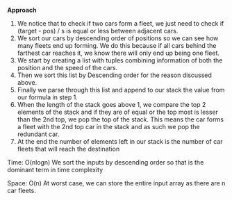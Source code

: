 **Approach**



1. We notice that to check if two cars form a fleet, we just need to check if (target - pos) / s is equal or less between adjacent cars.
2. We sort our cars by descending order of positions so we can see how many fleets end up forming. We do this because if all cars behind the farthest car reaches it, we know there will only end up being one fleet.
3. We start by creating a list with tuples combining information of both the position and the speed of the cars.
4. Then we sort this list by Descending order for the reason discussed above.
5. Finally we parse through this list and append to our stack the value from our formula in step 1.
6. When the length of the stack goes above 1, we compare the top 2 elements of the stack and if they are of equal or the top most is lesser than the 2nd top, we pop the top of the stack. This means the car forms a fleet with the 2nd top car in the stack and as such we pop the redundant car.
7. At the end the number of elements left in our stack is the number of car fleets that will reach the destination



Time: O(nlogn) We sort the inputs by descending order so that is the dominant term in time complexity 


Space: O(n) At worst case, we can store the entire input array as there are n car fleets.